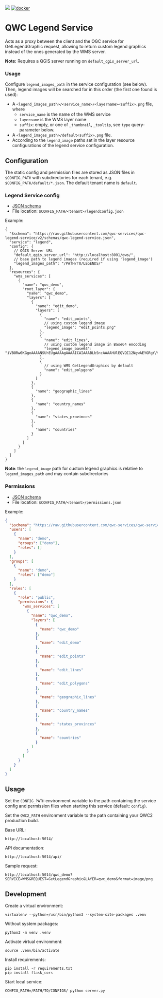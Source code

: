 [![](https://github.com/qwc-services/qwc-legend-service/workflows/build/badge.svg)](https://github.com/qwc-services/qwc-legend-service/actions)
[![docker](https://img.shields.io/docker/v/sourcepole/qwc-legend-service?label=Docker%20image&sort=semver)](https://hub.docker.com/r/sourcepole/qwc-legend-service)

QWC Legend Service
==================

Acts as a proxy between the client and the OGC service for GetLegendGraphic request,
allowing to return custom legend graphics instead of the ones generated by the WMS server.

**Note:** Requires a QGIS server running on `default_qgis_server_url`.


### Usage

Configure `legend_images_path` in the service configuration (see below). Then, legend images will be searched for in this order (the first one found is used):

 * A `<legend_images_path>/<service_name>/<layername><suffix>.png` file, where
   * `service_name` is the name of the WMS service
   * `layername` is the WMS layer name
   * `suffix`: empty, or one of `_thumbnail`, `_tooltip`, see `type` query-parameter below.
 * A `<legend_images_path>/default<suffix>.png` file.
 * According to the `legend_image` paths set in the layer resource configurations of the legend service configuration.

Configuration
-------------

The static config and permission files are stored as JSON files in `$CONFIG_PATH` with subdirectories for each tenant,
e.g. `$CONFIG_PATH/default/*.json`. The default tenant name is `default`.


### Legend Service config

* [JSON schema](schemas/qwc-legend-service.json)
* File location: `$CONFIG_PATH/<tenant>/legendConfig.json`

Example:
```jsonc
{
  "$schema": "https://raw.githubusercontent.com/qwc-services/qwc-legend-service/v2/schemas/qwc-legend-service.json",
  "service": "legend",
  "config": {
    // QGIS Server URL
    "default_qgis_server_url": "http://localhost:8001/ows/",
    // base path to legend images (required if using 'legend_image')
    "legend_images_path": "/PATH/TO/LEGENDS/"
  },
  "resources": {
    "wms_services": [
      {
        "name": "qwc_demo",
        "root_layer": {
          "name": "qwc_demo",
          "layers": [
            {
              "name": "edit_demo",
              "layers": [
                {
                  "name": "edit_points",
                  // using custom legend image
                  "legend_image": "edit_points.png"
                },
                {
                  "name": "edit_lines",
                  // using custom legend image in Base64 encoding
                  "legend_image_base64": "iVBORw0KGgoAAAANSUhEUgAAAAgAAAAICAIAAABLbSncAAAAHUlEQVQI12NgwAEYGRgY/tdjiDYyMOHSQQ8JnAAAUUoCDCaibn8AAAAASUVORK5CYII="
                },
                {
                  // using WMS GetLegendGraphics by default
                  "name": "edit_polygons"
                }
              ]
            },
            {
              "name": "geographic_lines"
            },
            {
              "name": "country_names"
            },
            {
              "name": "states_provinces"
            },
            {
              "name": "countries"
            }
          ]
        }
      }
    ]
  }
}
```

**Note**: the `legend_image` path for custom legend graphics is relative to `legend_images_path` and may contain subdirectories


### Permissions

* [JSON schema](https://github.com/qwc-services/qwc-services-core/blob/master/schemas/qwc-services-permissions.json)
* File location: `$CONFIG_PATH/<tenant>/permissions.json`

Example:
```json
{
  "$schema": "https://raw.githubusercontent.com/qwc-services/qwc-services-core/master/schemas/qwc-services-permissions.json",
  "users": [
    {
      "name": "demo",
      "groups": ["demo"],
      "roles": []
    }
  ],
  "groups": [
    {
      "name": "demo",
      "roles": ["demo"]
    }
  ],
  "roles": [
    {
      "role": "public",
      "permissions": {
        "wms_services": [
          {
            "name": "qwc_demo",
            "layers": [
              {
                "name": "qwc_demo"
              },
              {
                "name": "edit_demo"
              },
              {
                "name": "edit_points"
              },
              {
                "name": "edit_lines"
              },
              {
                "name": "edit_polygons"
              },
              {
                "name": "geographic_lines"
              },
              {
                "name": "country_names"
              },
              {
                "name": "states_provinces"
              },
              {
                "name": "countries"
              }
            ]
          }
        ]
      }
    }
  ]
}
```

Usage
-----

Set the `CONFIG_PATH` environment variable to the path containing the service config and permission files when starting this service (default: `config`).

Set the `QWC2_PATH` environment variable to the path containing your QWC2 production build.


Base URL:

    http://localhost:5014/

API documentation:

    http://localhost:5014/api/

Sample request:

    http://localhost:5014/qwc_demo?SERVICE=WMS&REQUEST=GetLegendGraphic&LAYER=qwc_demo&format=image/png


Development
-----------

Create a virtual environment:

    virtualenv --python=/usr/bin/python3 --system-site-packages .venv

Without system packages:

    python3 -m venv .venv

Activate virtual environment:

    source .venv/bin/activate

Install requirements:

    pip install -r requirements.txt
    pip install flask_cors

Start local service:

    CONFIG_PATH=/PATH/TO/CONFIGS/ python server.py
